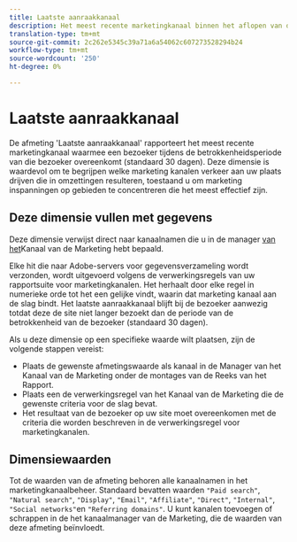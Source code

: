 ```yaml
---
title: Laatste aanraakkanaal
description: Het meest recente marketingkanaal binnen het aflopen van de betrokkenheid van de bezoeker.
translation-type: tm+mt
source-git-commit: 2c262e5345c39a71a6a54062c607273528294b24
workflow-type: tm+mt
source-wordcount: '250'
ht-degree: 0%

---
```



# Laatste aanraakkanaal

De afmeting &#39;Laatste aanraakkanaal&#39; rapporteert het meest recente marketingkanaal waarmee een bezoeker tijdens de betrokkenheidsperiode van die bezoeker overeenkomt (standaard 30 dagen). Deze dimensie is waardevol om te begrijpen welke marketing kanalen verkeer aan uw plaats drijven die in omzettingen resulteren, toestaand u om marketing inspanningen op gebieden te concentreren die het meest effectief zijn.

## Deze dimensie vullen met gegevens

Deze dimensie verwijst direct naar kanaalnamen die u in de manager [van het](/help/admin/admin/marketing-channels-admin.md)Kanaal van de Marketing hebt bepaald.

Elke hit die naar Adobe-servers voor gegevensverzameling wordt verzonden, wordt uitgevoerd volgens de verwerkingsregels van uw rapportsuite voor marketingkanalen. Het herhaalt door elke regel in numerieke orde tot het een gelijke vindt, waarin dat marketing kanaal aan de slag bindt. Het laatste aanraakkanaal blijft bij de bezoeker aanwezig totdat deze de site niet langer bezoekt dan de periode van de betrokkenheid van de bezoeker (standaard 30 dagen).

Als u deze dimensie op een specifieke waarde wilt plaatsen, zijn de volgende stappen vereist:

* Plaats de gewenste afmetingswaarde als kanaal in de Manager van het Kanaal van de Marketing onder de montages van de Reeks van het Rapport.
* Plaats een de verwerkingsregel van het Kanaal van de Marketing die de gewenste criteria voor de slag bevat.
* Het resultaat van de bezoeker op uw site moet overeenkomen met de criteria die worden beschreven in de verwerkingsregel voor marketingkanalen.

## Dimensiewaarden

Tot de waarden van de afmeting behoren alle kanaalnamen in het marketingkanaalbeheer. Standaard bevatten waarden `"Paid search"`, `"Natural search"`, `"Display"`, `"Email"`, `"Affiliate"`, `"Direct"`, `"Internal"`, `"Social networks"`en `"Referring domains"`. U kunt kanalen toevoegen of schrappen in de het kanaalmanager van de Marketing, die de waarden van deze afmeting beïnvloedt.
